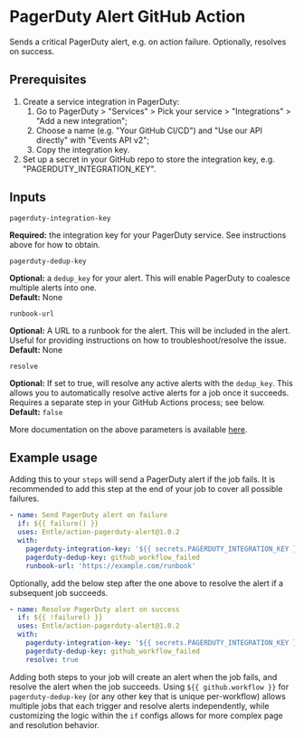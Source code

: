 # PagerDuty Alert GitHub Action

Sends a critical PagerDuty alert, e.g. on action failure. Optionally, resolves on success.

## Prerequisites

1. Create a service integration in PagerDuty:
    1. Go to PagerDuty > "Services" > Pick your service > "Integrations" > "Add a new integration";
    2. Choose a name (e.g. "Your GitHub CI/CD") and "Use our API directly" with "Events API v2";
    3. Copy the integration key.
2. Set up a secret in your GitHub repo to store the integration key, e.g. "PAGERDUTY_INTEGRATION_KEY".

## Inputs

`pagerduty-integration-key`

**Required:** the integration key for your PagerDuty service. See instructions above for how to obtain.

`pagerduty-dedup-key`

**Optional:** a `dedup_key` for your alert. This will enable PagerDuty to coalesce multiple alerts into one.\
**Default:** None

`runbook-url`

**Optional:** A URL to a runbook for the alert. This will be included in the alert. Useful for providing instructions on how to troubleshoot/resolve the issue. \
**Default:** None

`resolve`

**Optional:** If set to true, will resolve any active alerts with the `dedup_key`. This allows you to automatically resolve active alerts for a job once it succeeds. Requires a separate step in your GitHub Actions process; see below. \
**Default:** `false`

More documentation on the above parameters is available [here](https://developer.pagerduty.com/docs/events-api-v2/trigger-events/).

## Example usage

Adding this to your `steps` will send a PagerDuty alert if the job fails. It is recommended to add this step at the end of your job to cover all possible failures.

```yaml
- name: Send PagerDuty alert on failure
  if: ${{ failure() }}
  uses: Entle/action-pagerduty-alert@1.0.2
  with:
    pagerduty-integration-key: '${{ secrets.PAGERDUTY_INTEGRATION_KEY }}'
    pagerduty-dedup-key: github_workflow_failed
    runbook-url: 'https://example.com/runbook'
```

Optionally, add the below step after the one above to resolve the alert if a subsequent job succeeds.

```yaml
- name: Resolve PagerDuty alert on success
  if: ${{ !failure() }}
  uses: Entle/action-pagerduty-alert@1.0.2
  with:
    pagerduty-integration-key: '${{ secrets.PAGERDUTY_INTEGRATION_KEY }}'
    pagerduty-dedup-key: github_workflow_failed
    resolve: true
```

Adding both steps to your job will create an alert when the job fails, and resolve the alert when the job succeeds. Using `${{ github.workflow }}` for `pagerduty-dedup-key` (or any other key that is unique per-workflow) allows multiple jobs that each trigger and resolve alerts independently, while customizing the logic within the `if` configs allows for more complex page and resolution behavior.
